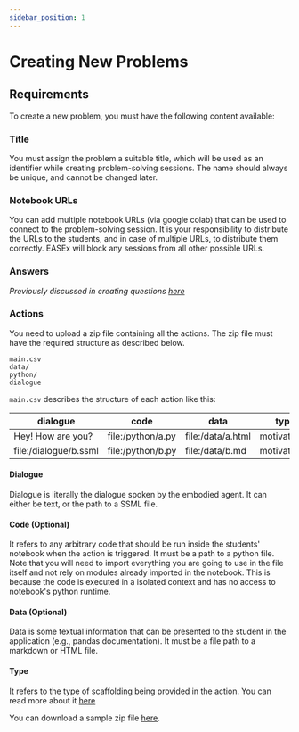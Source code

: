 ```yaml
---
sidebar_position: 1
---
```


# Creating New Problems

## Requirements

To create a new problem, you must have the following content available:

### Title

You must assign the problem a suitable title, which will be used as an identifier while creating problem-solving sessions. The name should always be unique, and cannot be changed later.

### Notebook URLs

You can add multiple notebook URLs (via google colab) that can be used to connect to the problem-solving session. It is your responsibility to distribute the URLs to the students, and in case of multiple URLs, to distribute them correctly. EASEx will block any sessions from all other possible URLs.

### Answers

_Previously discussed in creating questions [here](../testing/create)_

### Actions

You need to upload a zip file containing all the actions. The zip file must have the required structure as described below.

```
main.csv
data/
python/
dialogue
```

`main.csv` describes the structure of each action like this:

| dialogue              | code              | data              | type         |
| --------------------- | ----------------- | ----------------- | ------------ |
| Hey! How are you?     | file:/python/a.py | file:/data/a.html | motivational |
| file:/dialogue/b.ssml | file:/python/b.py | file:/data/b.md   | motivational |

#### Dialogue

Dialogue is literally the dialogue spoken by the embodied agent. It can either be text, or the path to a SSML file.

#### Code (Optional)

It refers to any arbitrary code that should be run inside the students' notebook when the action is triggered. It must be a path to a python file.
Note that you will need to import everything you are going to use in the file itself and not rely on modules already imported in the notebook. This is because the code is executed in a isolated context and has no access to notebook's python runtime.

#### Data (Optional)

Data is some textual information that can be presented to the student in the application (e.g., pandas documentation). It must be a file path to a markdown or HTML file.

#### Type

It refers to the type of scaffolding being provided in the action. You can read more about it [here](../concepts/scaffoldtype)

You can download a sample zip file [here](/img/actions.zip).
